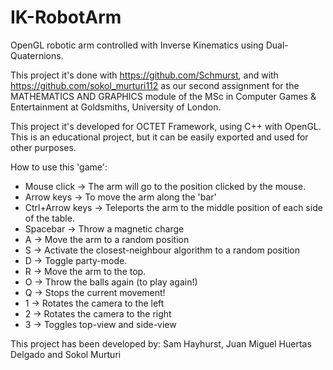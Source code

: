# IK-RobotArm
OpenGL robotic arm controlled with Inverse Kinematics using Dual-Quaternions.

This project it's done with https://github.com/Schmurst, and with https://github.com/sokol_murturi112 as our second assignment for the MATHEMATICS AND GRAPHICS module of the MSc in Computer Games & Entertainment at Goldsmiths, University of London.

This project it's developed for OCTET Framework, using C++ with OpenGL. This is an educational project, but it can be easily exported and used for other purposes.

How to use this 'game':

  - Mouse click -> The arm will go to the position clicked by the mouse.
  - Arrow keys -> To move the arm along the 'bar'
  - Ctrl+Arrow keys -> Teleports the arm to the middle position of each side of the table.
  - Spacebar -> Throw a magnetic charge
  - A -> Move the arm to a random position
  - S -> Activate the closest-neighbour algorithm to a random position
  - D -> Toggle party-mode.
  - R -> Move the arm to the top.
  - O -> Throw the balls again (to play again!)
  - Q -> Stops the current movement!
  - 1 -> Rotates the camera to the left
  - 2 -> Rotates the camera to the right
  - 3 -> Toggles top-view and side-view
  
  
 
This project has been developed by:
Sam Hayhurst, Juan Miguel Huertas Delgado and Sokol Murturi
